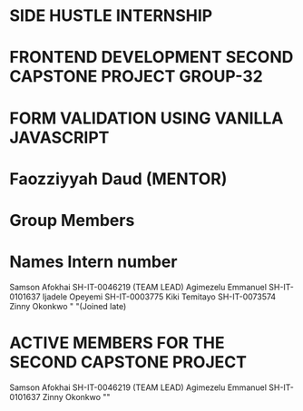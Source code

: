 # SIDE HUSTLE INTERNSHIP 

# FRONTEND DEVELOPMENT SECOND CAPSTONE PROJECT GROUP-32

# FORM VALIDATION USING VANILLA JAVASCRIPT


# Faozziyyah Daud (MENTOR)




# Group Members

# Names                        Intern number

Samson Afokhai              SH-IT-0046219 (TEAM LEAD)
Agimezelu Emmanuel          SH-IT-0101637
Ijadele Opeyemi             SH-IT-0003775 
Kiki Temitayo               SH-IT-0073574
Zinny Okonkwo               " "(Joined late)


# ACTIVE MEMBERS FOR THE SECOND CAPSTONE PROJECT

Samson Afokhai              SH-IT-0046219 (TEAM LEAD)
Agimezelu Emmanuel          SH-IT-0101637
Zinny Okonkwo               ""